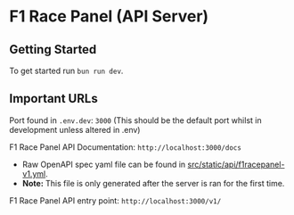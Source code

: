 # F1 Race Panel (API Server)

## Getting Started

To get started run `bun run dev`.

## Important URLs

Port found in `.env.dev`: `3000` (This should be the default port whilst in
development unless altered in .env)

F1 Race Panel API Documentation: `http://localhost:3000/docs`

- Raw OpenAPI spec yaml file can be found in
  [src/static/api/f1racepanel-v1.yml](./src/static/api/f1racepanel-v1.yml).
- **Note:** This file is only generated after the server is ran for the first
  time.

F1 Race Panel API entry point: `http://localhost:3000/v1/`
